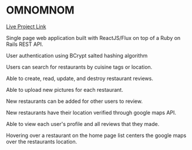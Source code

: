 # OMNOMNOM

[Live Project Link](https://omnomnom.xyz)

Single page web application built with ReactJS/Flux on top of a Ruby on Rails REST API.

User authentication using BCrypt salted hashing algorithm

Users can search for restaurants by cuisine tags or location.

Able to create, read, update, and destroy restaurant reviews.

Able to upload new pictures for each restaurant.

New restaurants can be added for other users to review.

New restaurants have their location verified through google maps API.

Able to view each user's profile and all reviews that they made.


Hovering over a restaurant on the home page list centers the google maps over the
restaurants location.
